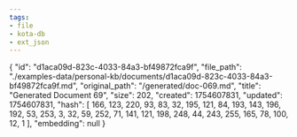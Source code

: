 ```yaml
---
tags:
- file
- kota-db
- ext_json
---
```

{
  "id": "d1aca09d-823c-4033-84a3-bf49872fca9f",
  "file_path": "./examples-data/personal-kb/documents/d1aca09d-823c-4033-84a3-bf49872fca9f.md",
  "original_path": "/generated/doc-069.md",
  "title": "Generated Document 69",
  "size": 202,
  "created": 1754607831,
  "updated": 1754607831,
  "hash": [
    166,
    123,
    220,
    93,
    83,
    32,
    195,
    121,
    84,
    193,
    143,
    196,
    192,
    53,
    253,
    3,
    32,
    59,
    252,
    71,
    141,
    121,
    198,
    248,
    44,
    243,
    255,
    165,
    78,
    100,
    12,
    1
  ],
  "embedding": null
}
